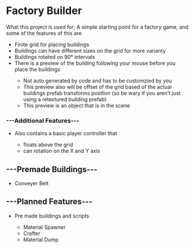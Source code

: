 <h1>Factory Builder</h1> 
What this project is used for; A simple starting point for a factory game, and some of the features of this are

<ul>
  <li>Finite grid for placing buildings</li>
  <li>Buildings can have different sizes on the grid for more varianty</li>
  <li>Buildings rotated on 90° intervals</li>
  <li>There is a preview of the building following your mouse before you place the buildings</li>
  <ul>
    <li>Not auto generated by code and has to be customzied by you</li>
    <li>This preview also will be offset of the grid based of the actual buildings prefab transforms position (so be wary if you aren't just using a retextured building prefab)</li>
    <li>This preview is an object that is in the scene</li>
  </ul>
</ul>

<h3>---Additional Features---</h3> 

<ul>
  <li>Also contains a basic player controller that</li>
    <ul>
      <li>floats above the grid</li>
      <li>can rotation on the X and Y axis</li>
    </ul>
</ul>
<h2>---Premade Buildings---</h2>
<ul>
  <li>Conveyer Belt</li>
</ul>

<h2>---Planned Features---</h2>
<ul>
  <li>Pre made buildings and scripts</li>
  <ul>
    <li>Material Spawner</li>
    <li>Crafter</li>
    <li>Material Dump</li>
  </ul>
</ul>

